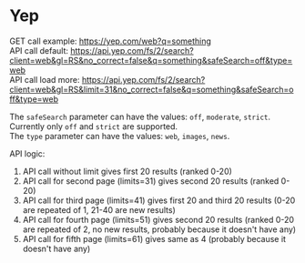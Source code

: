 # Yep

GET call example: https://yep.com/web?q=something  
API call default: https://api.yep.com/fs/2/search?client=web&gl=RS&no_correct=false&q=something&safeSearch=off&type=web  
API call load more: https://api.yep.com/fs/2/search?client=web&gl=RS&limit=31&no_correct=false&q=something&safeSearch=off&type=web

The `safeSearch` parameter can have the values: `off`, `moderate`, `strict`. Currently only `off` and `strict` are supported.  
The `type` parameter can have the values: `web`, `images`, `news`.

API logic:

1. API call without limit gives first 20 results (ranked 0-20)
2. API call for second page (limits=31) gives second 20 results (ranked 0-20)
3. API call for third page (limits=41) gives first 20 and third 20 results (0-20 are repeated of 1, 21-40 are new results)
4. API call for fourth page (limits=51) gives second 20 results (ranked 0-20 are repeated of 2, no new results, probably because it doesn't have any)
5. API call for fifth page (limits=61) gives same as 4 (probably because it doesn't have any)
